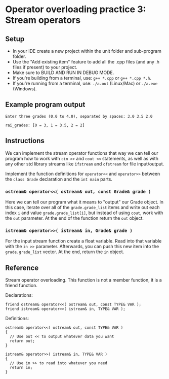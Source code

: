 # Operator overloading practice 3: Stream operators

## Setup
- In your IDE create a new project within the unit folder and sub-program folder.
- Use the "Add existing item" feature to add all the .cpp files (and any .h files if present) to your project.
- Make sure to BUILD AND RUN IN DEBUG MODE.
- If you're building from a terminal, use: `g++ *.cpp` or `g++ *.cpp *.h`.
- If you're running from a terminal, use: `./a.out` (Linux/Mac) or `./a.exe` (Windows).


## Example program output
```
Enter three grades (0.0 to 4.0), separated by spaces: 3.0 3.5 2.0

rai_grades: [0 = 3, 1 = 3.5, 2 = 2]
```


## Instructions
We can implement the stream operator functions that way we can tell our program how to work with `cin >>` and `cout <<` statements, as well as with any other std library streams like `ifstream` and `ofstream` for file input/output.

Implement the function definitions for `operator<<` and `operator>>` between the `class Grade` declaration and the `int main` parts.

### `ostream& operator<<( ostream& out, const Grade& grade )`
Here we can tell our program what it means to "output" our Grade object. In this case, iterate over all of the `grade.grade_list` items and write out each index `i` and value `grade.grade_list[i]`, but instead of using `cout`, work with the `out` parameter. At the end of the function return the `out` object.


### `istream& operator>>( istream& in, Grade& grade )`
For the input stream function create a float variable. Read into that variable with the `in >>` parameter. Afterwards, you can push this new item into the `grade.grade_list` vector. At the end, return the `in` object.


## Reference
Stream operator overloading.
This function is not a member function, it is a friend function.

Declarations:
```
friend ostream& operator<<( ostream& out, const TYPE& VAR );
friend istream& operator>>( istream& in, TYPE& VAR );
```

Definitions:
```
ostream& operator<<( ostream& out, const TYPE& VAR )
{
  // Use out << to output whatever data you want
  return out;
}

istream& operator>>( istream& in, TYPE& VAR )
{
  // Use in >> to read into whatever you need
  return in;
}
```
